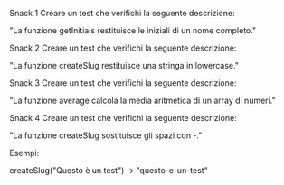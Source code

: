 Snack 1
Creare un test che verifichi la seguente descrizione:

"La funzione getInitials restituisce le iniziali di un nome completo."

Snack 2
Creare un test che verifichi la seguente descrizione:

"La funzione createSlug restituisce una stringa in lowercase."

Snack 3
Creare un test che verifichi la seguente descrizione:

"La funzione average calcola la media aritmetica di un array di numeri."

Snack 4
Creare un test che verifichi la seguente descrizione:

"La funzione createSlug sostituisce gli spazi con -."

Esempi:

createSlug("Questo è un test") → "questo-e-un-test"